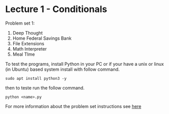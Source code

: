# Lecture 1 -  Conditionals

Problem set 1:

1. Deep Thought
2. Home Federal Savings Bank
3. File Extensions
4. Math Interpreter
5. Meal TIme

To test the programs, install Python in your PC or if your have a unix or linux (in Ubuntu) based system install with follow command.

~~~
sudo apt install python3 -y
~~~

then to teste run the follow command.

~~~
python <name>.py
~~~

For more information about the problem set instructions see [here](https://cs50.harvard.edu/python/2022/psets/1)